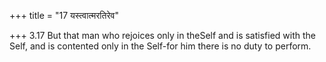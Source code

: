 +++
title = "17 यस्त्वात्मरतिरेव"

+++
3.17 But that man who rejoices only in theSelf and is satisfied with the
Self, and is contented only in the Self-for him there is no duty to
perform.
